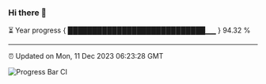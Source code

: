 ### Hi there 👋

⏳ Year progress { ████████████████████████████▁▁ } 94.32 %

---

⏰ Updated on Mon, 11 Dec 2023 06:23:28 GMT

![Progress Bar CI](https://github.com/ZhaoGui/ZhaoGui/workflows/Progress%20Bar%20CI/badge.svg)
